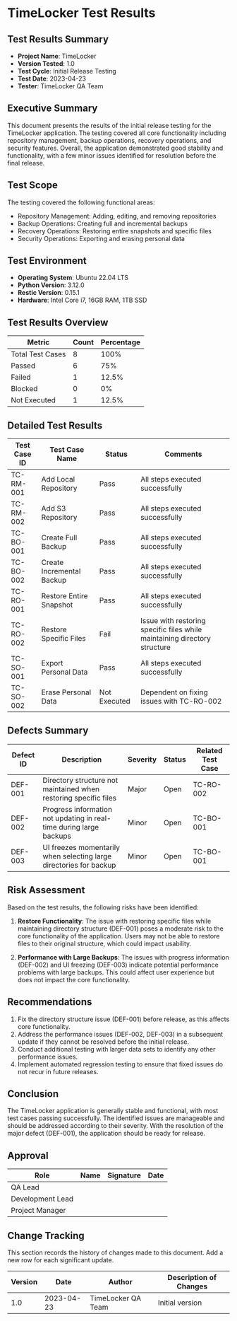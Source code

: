 # TimeLocker Test Results

## Test Results Summary
- **Project Name**: TimeLocker
- **Version Tested**: 1.0
- **Test Cycle**: Initial Release Testing
- **Test Date**: 2023-04-23
- **Tester**: TimeLocker QA Team

## Executive Summary
This document presents the results of the initial release testing for the TimeLocker application. The testing covered all core functionality including repository management, backup operations, recovery operations, and security features. Overall, the application demonstrated good stability and functionality, with a few minor issues identified for resolution before the final release.

## Test Scope
The testing covered the following functional areas:
- Repository Management: Adding, editing, and removing repositories
- Backup Operations: Creating full and incremental backups
- Recovery Operations: Restoring entire snapshots and specific files
- Security Operations: Exporting and erasing personal data

## Test Environment
- **Operating System**: Ubuntu 22.04 LTS
- **Python Version**: 3.12.0
- **Restic Version**: 0.15.1
- **Hardware**: Intel Core i7, 16GB RAM, 1TB SSD

## Test Results Overview
| Metric | Count | Percentage |
|--------|-------|------------|
| Total Test Cases | 8 | 100% |
| Passed | 6 | 75% |
| Failed | 1 | 12.5% |
| Blocked | 0 | 0% |
| Not Executed | 1 | 12.5% |

## Detailed Test Results
| Test Case ID | Test Case Name | Status | Comments |
|--------------|----------------|--------|----------|
| TC-RM-001 | Add Local Repository | Pass | All steps executed successfully |
| TC-RM-002 | Add S3 Repository | Pass | All steps executed successfully |
| TC-BO-001 | Create Full Backup | Pass | All steps executed successfully |
| TC-BO-002 | Create Incremental Backup | Pass | All steps executed successfully |
| TC-RO-001 | Restore Entire Snapshot | Pass | All steps executed successfully |
| TC-RO-002 | Restore Specific Files | Fail | Issue with restoring specific files while maintaining directory structure |
| TC-SO-001 | Export Personal Data | Pass | All steps executed successfully |
| TC-SO-002 | Erase Personal Data | Not Executed | Dependent on fixing issues with TC-RO-002 |

## Defects Summary
| Defect ID | Description | Severity | Status | Related Test Case |
|-----------|-------------|----------|--------|------------------|
| DEF-001 | Directory structure not maintained when restoring specific files | Major | Open | TC-RO-002 |
| DEF-002 | Progress information not updating in real-time during large backups | Minor | Open | TC-BO-001 |
| DEF-003 | UI freezes momentarily when selecting large directories for backup | Minor | Open | TC-BO-001 |

## Risk Assessment
Based on the test results, the following risks have been identified:

1. **Restore Functionality**: The issue with restoring specific files while maintaining directory structure (DEF-001) poses a moderate risk to the core functionality of the application. Users may not be able to restore files to their original structure, which could impact usability.

2. **Performance with Large Backups**: The issues with progress information (DEF-002) and UI freezing (DEF-003) indicate potential performance problems with large backups. This could affect user experience but does not impact the core functionality.

## Recommendations
1. Fix the directory structure issue (DEF-001) before release, as this affects core functionality.
2. Address the performance issues (DEF-002, DEF-003) in a subsequent update if they cannot be resolved before the initial release.
3. Conduct additional testing with larger data sets to identify any other performance issues.
4. Implement automated regression testing to ensure that fixed issues do not recur in future releases.

## Conclusion
The TimeLocker application is generally stable and functional, with most test cases passing successfully. The identified issues are manageable and should be addressed according to their severity. With the resolution of the major defect (DEF-001), the application should be ready for release.

## Approval
| Role | Name | Signature | Date |
|------|------|-----------|------|
| QA Lead | | | |
| Development Lead | | | |
| Project Manager | | | |

## Change Tracking

This section records the history of changes made to this document. Add a new row for each significant update.

| Version | Date | Author | Description of Changes |
|---------|------|--------|------------------------|
| 1.0 | 2023-04-23 | TimeLocker QA Team | Initial version |